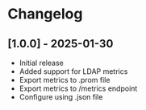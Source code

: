 # Changelog

## [1.0.0] - 2025-01-30
- Initial release
- Added support for LDAP metrics
- Export metrics to .prom file
- Export metrics to /metrics endpoint
- Configure using .json file